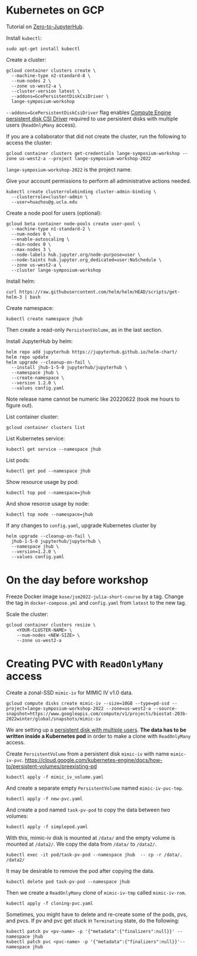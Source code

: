# Kubernetes on GCP

Tutorial on [Zero-to-JupyterHub](https://zero-to-jupyterhub.readthedocs.io/).

Install `kubectl`:
```
sudo apt-get install kubectl
```

Create a cluster:
```
gcloud container clusters create \
  --machine-type n2-standard-8 \
  --num-nodes 2 \
  --zone us-west2-a \
  --cluster-version latest \
  --addons=GcePersistentDiskCsiDriver \
  lange-symposium-workshop
```
`--addons=GcePersistentDiskCsiDriver` flag enables [Compute Engine persistent disk CSI Driver](https://cloud.google.com/kubernetes-engine/docs/how-to/persistent-volumes/gce-pd-csi-driver) required to use persistent disks with multiple users (`ReadOnlyMany` access).

If you are a collaborator that did not create the cluster, run the following to access the cluster:
```
gcloud container clusters get-credentials lange-symposium-workshop --zone us-west2-a --project lange-symposium-workshop-2022
```
`lange-symposium-workshop-2022` is the project name. 

Give your account permissions to perform all administrative actions needed.
```
kubectl create clusterrolebinding cluster-admin-binding \
  --clusterrole=cluster-admin \
  --user=huazhou@g.ucla.edu
```

Create a node pool for users (optional):
```
gcloud beta container node-pools create user-pool \
  --machine-type n1-standard-2 \
  --num-nodes 0 \
  --enable-autoscaling \
  --min-nodes 0 \
  --max-nodes 3 \
  --node-labels hub.jupyter.org/node-purpose=user \
  --node-taints hub.jupyter.org_dedicated=user:NoSchedule \
  --zone us-west2-a \
  --cluster lange-symposium-workshop
```

Install helm:
```
curl https://raw.githubusercontent.com/helm/helm/HEAD/scripts/get-helm-3 | bash
```


Create namespace:
```
kubectl create namespace jhub
```

Then create a read-only `PersistentVolume`, as in the last section. 

Install JupyterHub by helm:
```
helm repo add jupyterhub https://jupyterhub.github.io/helm-chart/
helm repo update
helm upgrade --cleanup-on-fail \
  --install jhub-1-5-0 jupyterhub/jupyterhub \
  --namespace jhub \
  --create-namespace \
  --version 1.2.0 \
  --values config.yaml
```
Note release name cannot be numeric like 20220622 (took me hours to figure out).

List container cluster:
```
gcloud container clusters list
```

List Kubernetes service:
```
kubectl get service --namespace jhub
```

List pods:
```
kubectl get pod --namespace jhub
```

Show resource usage by pod:

```
kubectl top pod --namespace=jhub
```

And show resorce usage by node:
```
kubectl top node --namespace=jhub
```


If any changes to `config.yaml`, upgrade Kubernetes cluster by
```
helm upgrade --cleanup-on-fail \
  jhub-1-5-0 jupyterhub/jupyterhub \
  --namespace jhub \
  --version=1.2.0 \
  --values config.yaml
```

# On the day before workshop

Freeze Docker image `kose/jsm2022-julia-short-course` by a tag. Change the tag in `docker-compose.yml` and `config.yaml` from `latest` to the new tag.

Scale the cluster:
```
gcloud container clusters resize \
    <YOUR-CLUSTER-NAME> \
    --num-nodes <NEW-SIZE> \
    --zone us-west2-a
```

# Creating PVC with `ReadOnlyMany` access

Create a zonal-SSD `mimic-iv` for MIMIC IV v1.0 data.
```
gcloud compute disks create mimic-iv --size=10GB --type=pd-ssd --project=lange-symposium-workshop-2022 --zone=us-west2-a --source-snapshot=https://www.googleapis.com/compute/v1/projects/biostat-203b-2022winter/global/snapshots/mimic-iv
```

We are setting up a [persistent disk with multiple users](https://cloud.google.com/kubernetes-engine/docs/how-to/persistent-volumes/readonlymany-disks). __The data has to be written inside a Kubernetes pod__ in order to make a clone with `ReadOnlyMany` access.

Create `PersistentVolume` from a persistent disk `mimic-iv` with name `mimic-iv-pvc`.
<https://cloud.google.com/kubernetes-engine/docs/how-to/persistent-volumes/preexisting-pd>
```
kubectl apply -f mimic_iv_volume.yaml
```

And create a separate empty `PersistentVolume` named `mimic-iv-pvc-tmp`.
```
kubectl apply -f new-pvc.yaml
```

And create a pod named `task-pv-pod` to copy the data between two volumes:
```
kubectl apply -f simplepod.yaml
```

With this, mimic-iv disk is mounted at `/data/` and the empty volume is mounted at `/data2/`.  We copy the data from `/data/` to `/data2/`. 
```
kubectl exec -it pod/task-pv-pod --namespace jhub  -- cp -r /data/. /data2/
```

It may be desirable to remove the pod after copying the data.
```
kubectl delete pod task-pv-pod --namespace jhub
```

Then we create a `ReadOnlyMany` clone of `mimic-iv-tmp` called `mimic-iv-rom`.
```
kubectl apply -f cloning-pvc.yaml
```


Sometimes, you might have to delete and re-create some of the pods, pvs, and pvcs. If pv and pvc get stuck in `Terminating` state, do the following:

```
kubectl patch pv <pv-name> -p '{"metadata":{"finalizers":null}}' --namespace jhub
kubectl patch pvc <pvc-name> -p '{"metadata":{"finalizers":null}}'--namespace jhub
```

